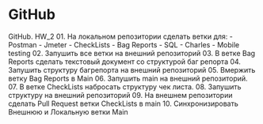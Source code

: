 # GitHub
GitHub. HW_2  01. На локальном репозитории сделать ветки для:   - Postman   - Jmeter   - CheckLists   - Bag Reports   - SQL   - Charles   - Mobile testing 02. Запушить все ветки на внешний репозиторий 03. В ветке Bag Reports сделать текстовый документ со структурой баг репорта 04. Запушить структуру багрепорта на внешний репозиторий 05. Вмержить ветку Bag Reports в Main 06. Запушить main на внешний репозиторий. 07. В ветке CheckLists набросать структуру чек листа. 08. Запушить структуру на внешний репозиторий 09. На внешнем репозитории сделать Pull Request ветки CheckLists в main 10. Синхронизировать Внешнюю и Локальную ветки Main
